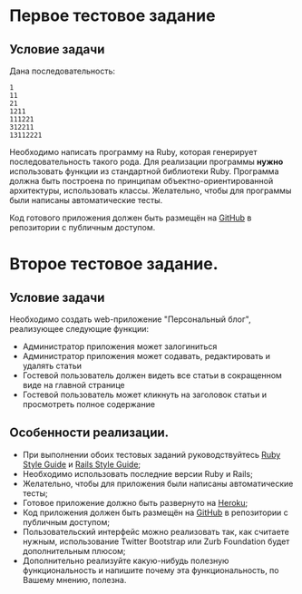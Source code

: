 # Первое тестовое задание

## Условие задачи

Дана последовательность:

```
1
11
21
1211
111221
312211
13112221
```

Необходимо написать программу на Ruby, которая генерирует последовательность такого рода. Для реализации программы **нужно** использовать функции из стандартной библиотеки Ruby. Программа должна быть построена по принципам объектно-ориентированной архитектуры, использовать классы. Желательно, чтобы для программы были написаны автоматические тесты.

Код готового приложения должен быть размещён на [GitHub](http://github.com) в репозитории с публичным доступом.


# Второе тестовое задание.

## Условие задачи

Необходимо создать web-приложение "Персональный блог", реализующее следующие функции:

* Администратор приложения может залогиниться
* Администратор приложения может содавать, редактировать и удалять статьи
* Гостевой пользователь должен видеть все статьи в сокращенном виде на главной странице
* Гостевой пользователь может кликнуть на заголовок статьи и просмотреть полное содержание

## Особенности реализации.

* При выполнении обоих тестовых заданий руководствуйтесь [Ruby Style Guide](https://github.com/bbatsov/ruby-style-guide) и [Rails Style Guide](https://github.com/bbatsov/rails-style-guide);
* Необходимо использовать последние версии Ruby и Rails;
* Желательно, чтобы для приложения были написаны автоматические тесты;
* Готовое приложение должно быть развернуто на [Heroku](https://heroku.com);
* Код приложения должен быть размещён на [GitHub](http://github.com) в репозитории с публичным доступом;
* Пользовательский интерфейс можно реализовать так, как считаете нужным, использование Twitter Bootstrap или Zurb Foundation будет дополнительным плюсом;
* Дополнительно реализуйте какую-нибудь полезную функциональность и напишите почему эта функциональность, по Вашему мнению, полезна.

